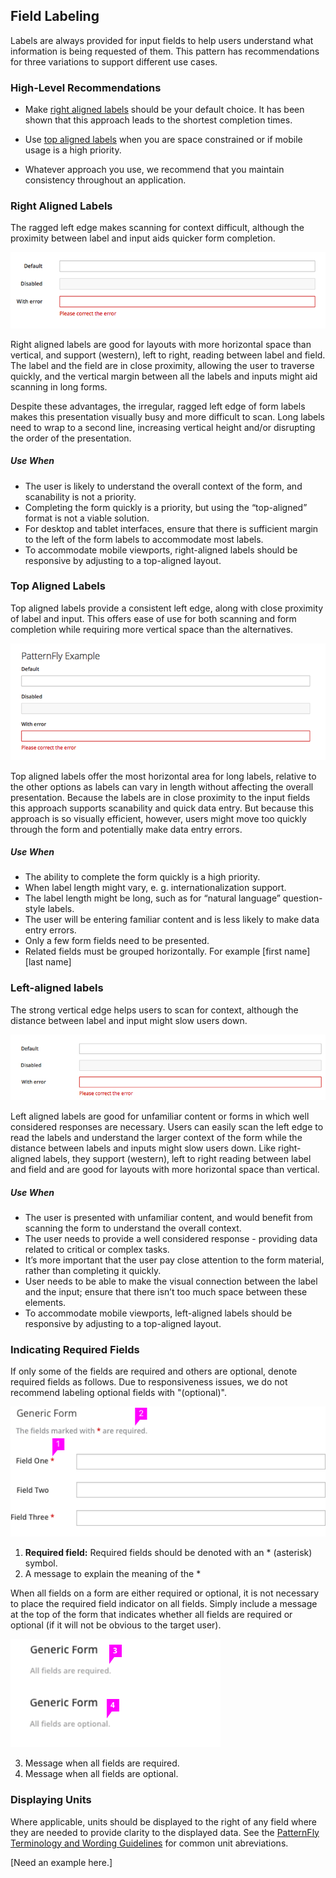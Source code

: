 ## Field Labeling

Labels are always provided for input fields to help users understand what information is being requested of them. This pattern has recommendations for three variations to support different use cases.  

### High-Level Recommendations

* Make [right aligned labels](#right-aligned-labels) should be your default choice.  It has been shown that this approach leads to the shortest completion times.

* Use [top aligned labels](#top-aligned-labels) when you are space constrained or if mobile usage is a high priority.

* Whatever approach you use, we recommend that you maintain consistency throughout an application.


### Right Aligned Labels
The ragged left edge makes scanning for context difficult, although the proximity between label and input aids quicker form completion.

![Right Aligned Labels](img/right-aligned-labels.png)

Right aligned labels are good for layouts with more horizontal space than vertical, and support (western), left to right, reading between label and field. The label and the field are in close proximity, allowing the user to traverse quickly, and the vertical margin between all the labels and inputs might aid scanning in long forms.

Despite these advantages, the irregular, ragged left edge of form labels makes this presentation visually busy and more difficult to scan. Long labels need to wrap to a second line, increasing vertical height and/or disrupting the order of the presentation.

##### Use When
* The user is likely to understand the overall context of the form, and scanability is not a priority.
* Completing the form quickly is a priority, but using the “top-aligned” format is not a viable solution.
* For desktop and tablet interfaces, ensure that there is sufficient margin to the left of the form labels to accommodate most labels.
* To accommodate mobile viewports, right-aligned labels should be responsive by adjusting to a top-aligned layout.


### Top Aligned Labels
Top aligned labels provide a consistent left edge, along with close proximity of label and input. This offers ease of use for both scanning and form completion while requiring more vertical space than the alternatives.

![Top Aligned Labels](img/top-aligned-labels.png)

Top aligned labels offer the most horizontal area for long labels, relative to the other options as labels can vary in length without affecting the overall presentation. Because the labels are in close proximity to the input fields this approach supports scanability and quick data entry. But because this approach is so visually efficient, however, users might move too quickly through the form and potentially make data entry errors.

##### Use When
* The ability to complete the form quickly is a high priority.
* When label length might vary, e. g. internationalization support.
* The label length might be long, such as for “natural language” question-style labels.
* The user will be entering familiar content and is less likely to make data entry errors.
* Only a few form fields need to be presented.
* Related fields must be grouped horizontally. For example [first name] [last name]


### Left-aligned labels
The strong vertical edge helps users to scan for context, although the distance between label and input might slow users down.

![Left Aligned Labels](img/left-aligned-labels.png)


Left aligned labels are good for unfamiliar content or forms in which well considered responses are necessary. Users can easily scan the left edge to read the labels and understand the larger context of the form while the distance between labels and inputs might slow users down. Like right-aligned labels, they support (western), left to right reading between label and field and are good for layouts with more horizontal space than vertical.

##### Use When
* The user is presented with unfamiliar content, and would benefit from scanning the form to understand the overall context.
* The user needs to provide a well considered response - providing data related to critical or complex tasks.
* It’s more important that the user pay close attention to the form material, rather than completing it quickly.
* User needs to be able to make the visual connection between the label and the input; ensure that there isn’t too much space between these elements.
* To accommodate mobile viewports, left-aligned labels should be responsive by adjusting to a top-aligned layout.

### Indicating Required Fields
If only some of the fields are required and others are optional, denote required fields as follows. Due to responsiveness issues, we do not recommend labeling optional fields with "(optional)".

![Form with required fields](img/form-required-fields.png)

1. **Required field:** Required fields should be denoted with an * (asterisk) symbol.
2. A message to explain the meaning of the *

When all fields on a form are either required or optional, it is not necessary to place the required field indicator on all fields. Simply include a message at the top of the form that indicates whether all fields are required or optional (if it will not be obvious to the target user).  

  ![Form with all fields required](img/form-all-fields-required.png)

3. Message when all fields are required.
4. Message when all fields are optional.

### Displaying Units
Where applicable, units should be displayed to the right of any field where they are needed to provide clarity to the displayed data.  See the [PatternFly Terminology and Wording Guidelines](http://www.patternfly.org/styles/terminology-and-wording/#_) for common unit abreviations.

[Need an example here.]  

